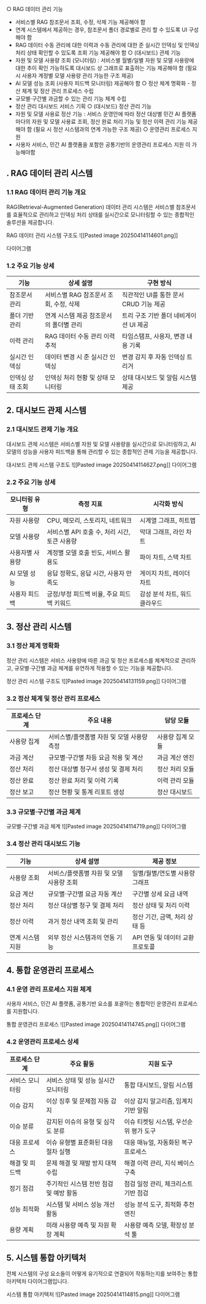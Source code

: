 ○ RAG 데이터 관리 기능 
- 서비스별 RAG 참조문서 조회, 수정, 삭제 기능 제공해야 함 
- 연계 시스템에서 제공하는 경우, 참조문서 폴더 경로별로 관리 할 수 있도록 UI 구성해야 함 
- RAG 데이터 수동 관리에 대한 이력과 수동 관리에 대한 준 실시간 인덱싱 및 인덱싱 처리 상태 확인할 수 있도록 조회 기능 제공해야 함 
○ (대시보드) 관제 기능
- 자원 및 모델 사용량 조회 (모니터링) : 서비스별 월별/일별 자원 및 모델 사용량에 대한 추이 확인 가능하도록 대시보드 상 그래프로 표출하는 기능 제공해야 함 (필요 시 사용자 계정별 모델 사용량 관리 가능한 구조 제공) 
- AI 모델 성능 조회 (사용자 피드백 모니터링) 제공해야 함 
○ 정산 체계 명확화 - 정산 체계 및 정산 관리 프로세스 수립 
- 규모별·구간별 과금할 수 있는 관리 기능 체계 수립 
- 정산 관리 대시보드 서비스 기획 
○ (대시보드) 정산 관리 기능
- 자원 및 모델 사용료 정산 기능 : 서비스 운영안에 따라 정산 대상별 민간 AI 플랫폼 마다의 자원 및 모델 사용료 조회, 정산 완료 처리 기능 및 정산 이력 관리 기능 제공해야 함 (필요 시 정산 시스템과의 연계 가능한 구조 제공) 
○ 운영관리 프로세스 지원 
- 사용자 서비스, 민간 AI 플랫폼을 포함한 공통기반의 운영관리 프로세스 지원 이 가능해야함


## . RAG 데이터 관리 시스템

### 1.1 RAG 데이터 관리 기능 개요

RAG(Retrieval-Augmented Generation) 데이터 관리 시스템은 서비스별 참조문서를 효율적으로 관리하고 인덱싱 처리 상태를 실시간으로 모니터링할 수 있는 종합적인 솔루션을 제공합니다.

RAG 데이터 관리 시스템 구조도
![[Pasted image 20250414114601.png]]

다이어그램 

### 1.2 주요 기능 상세

| 기능        | 상세 설명                    | 구현 방식                     |
| --------- | ------------------------ | ------------------------- |
| 참조문서 관리   | 서비스별 RAG 참조문서 조회, 수정, 삭제 | 직관적인 UI를 통한 문서 CRUD 기능 제공 |
| 폴더 기반 관리  | 연계 시스템 제공 참조문서의 폴더별 관리   | 트리 구조 기반 폴더 네비게이션 UI 제공   |
| 이력 관리     | RAG 데이터 수동 관리 이력 추적      | 타임스탬프, 사용자, 변경 내용 기록      |
| 실시간 인덱싱   | 데이터 변경 시 준 실시간 인덱싱       | 변경 감지 후 자동 인덱싱 트리거        |
| 인덱싱 상태 조회 | 인덱싱 처리 현황 및 상태 모니터링      | 상태 대시보드 및 알림 시스템 제공       |

## 2. 대시보드 관제 시스템

### 2.1 대시보드 관제 기능 개요

대시보드 관제 시스템은 서비스별 자원 및 모델 사용량을 실시간으로 모니터링하고, AI 모델의 성능을 사용자 피드백을 통해 관리할 수 있는 종합적인 관제 기능을 제공합니다.

대시보드 관제 시스템 구조도
![[Pasted image 20250414114627.png]]
다이어그램 

### 2.2 주요 기능 상세

| 모니터링 유형  | 측정 지표                        | 시각화 방식            |
| -------- | ---------------------------- | ----------------- |
| 자원 사용량   | CPU, 메모리, 스토리지, 네트워크         | 시계열 그래프, 히트맵      |
| 모델 사용량   | 서비스별 API 호출 수, 처리 시간, 토큰 사용량 | 막대 그래프, 라인 차트     |
| 사용자별 사용량 | 계정별 모델 호출 빈도, 서비스 활용도        | 파이 차트, 스택 차트      |
| AI 모델 성능 | 응답 정확도, 응답 시간, 사용자 만족도       | 게이지 차트, 레이더 차트    |
| 사용자 피드백  | 긍정/부정 피드백 비율, 주요 피드백 키워드     | 감성 분석 차트, 워드 클라우드 |

## 3. 정산 관리 시스템

### 3.1 정산 체계 명확화

정산 관리 시스템은 서비스 사용량에 따른 과금 및 정산 프로세스를 체계적으로 관리하고, 규모별·구간별 과금 체계를 유연하게 적용할 수 있는 기능을 제공합니다.

정산 관리 시스템 구조도
![[Pasted image 20250414131159.png]]
다이어그램 

### 3.2 정산 체계 및 정산 관리 프로세스

|프로세스 단계|주요 내용|담당 모듈|
|---|---|---|
|사용량 집계|서비스별/플랫폼별 자원 및 모델 사용량 측정|사용량 집계 모듈|
|과금 계산|규모별·구간별 차등 요금 적용 및 계산|과금 계산 엔진|
|정산 처리|정산 대상별 청구서 생성 및 결제 처리|정산 처리 모듈|
|정산 완료|정산 완료 처리 및 이력 기록|이력 관리 모듈|
|정산 보고|정산 현황 및 통계 리포트 생성|정산 대시보드|

### 3.3 규모별·구간별 과금 체계

규모별·구간별 과금 체계
![[Pasted image 20250414114719.png]]
다이어그램 

### 3.4 정산 관리 대시보드 기능

|기능|상세 설명|제공 정보|
|---|---|---|
|사용량 조회|서비스/플랫폼별 자원 및 모델 사용량 조회|일별/월별/연도별 사용량 그래프|
|요금 계산|규모별·구간별 요금 자동 계산|구간별 상세 요금 내역|
|정산 처리|정산 대상별 청구 및 결제 처리|정산 상태 및 처리 이력|
|정산 이력|과거 정산 내역 조회 및 관리|정산 기간, 금액, 처리 상태 등|
|연계 시스템 지원|외부 정산 시스템과의 연동 기능|API 연동 및 데이터 교환 프로토콜|

## 4. 통합 운영관리 프로세스

### 4.1 운영 관리 프로세스 지원 체계

사용자 서비스, 민간 AI 플랫폼, 공통기반 요소를 포괄하는 통합적인 운영관리 프로세스를 지원합니다.

통합 운영관리 프로세스
![[Pasted image 20250414114745.png]]
다이어그램 

### 4.2 운영관리 프로세스 상세

|프로세스 단계|주요 활동|지원 도구|
|---|---|---|
|서비스 모니터링|서비스 상태 및 성능 실시간 모니터링|통합 대시보드, 알림 시스템|
|이슈 감지|이상 징후 및 문제점 자동 감지|이상 감지 알고리즘, 임계치 기반 알림|
|이슈 분류|감지된 이슈의 유형 및 심각도 분류|이슈 티켓팅 시스템, 우선순위 평가 도구|
|대응 프로세스|이슈 유형별 표준화된 대응 절차 실행|대응 매뉴얼, 자동화된 복구 프로세스|
|해결 및 피드백|문제 해결 및 재발 방지 대책 수립|해결 이력 관리, 지식 베이스 구축|
|정기 점검|주기적인 시스템 전반 점검 및 예방 활동|점검 일정 관리, 체크리스트 기반 점검|
|성능 최적화|시스템 및 서비스 성능 개선 활동|성능 분석 도구, 최적화 추천 엔진|
|용량 계획|미래 사용량 예측 및 자원 확장 계획|사용량 예측 모델, 확장성 분석 툴|

## 5. 시스템 통합 아키텍처

전체 시스템의 구성 요소들이 어떻게 유기적으로 연결되어 작동하는지를 보여주는 통합 아키텍처 다이어그램입니다.

시스템 통합 아키텍처
![[Pasted image 20250414114815.png]]
다이어그램